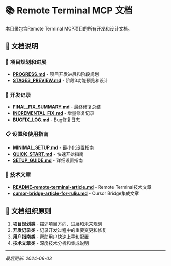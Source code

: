 # 📚 Remote Terminal MCP 文档

本目录包含Remote Terminal MCP项目的所有开发和设计文档。

## 📖 文档说明

### 🚀 项目规划和进展
- **[PROGRESS.md](./PROGRESS.md)** - 项目开发进展和阶段规划
- **[STAGE3_PREVIEW.md](./STAGE3_PREVIEW.md)** - 阶段3功能预览和设计

### 🔧 开发记录
- **[FINAL_FIX_SUMMARY.md](./FINAL_FIX_SUMMARY.md)** - 最终修复总结
- **[INCREMENTAL_FIX.md](./INCREMENTAL_FIX.md)** - 增量修复记录
- **[BUGFIX_LOG.md](./BUGFIX_LOG.md)** - Bug修复日志

### 📋 设置和使用指南
- **[MINIMAL_SETUP.md](./MINIMAL_SETUP.md)** - 最小化设置指南
- **[QUICK_START.md](./QUICK_START.md)** - 快速开始指南
- **[SETUP_GUIDE.md](./SETUP_GUIDE.md)** - 详细设置指南

### 📝 技术文章
- **[README-remote-terminal-article.md](./README-remote-terminal-article.md)** - Remote Terminal技术文章
- **[cursor-bridge-article-for-ruliu.md](./cursor-bridge-article-for-ruliu.md)** - Cursor Bridge集成文章

## 📁 文档组织原则

1. **项目规划类** - 描述项目方向、进展和未来规划
2. **开发记录类** - 记录开发过程中的重要变更和修复
3. **用户指南类** - 帮助用户快速上手和配置
4. **技术文章类** - 深度技术分析和集成说明

---

*最后更新: 2024-06-03* 